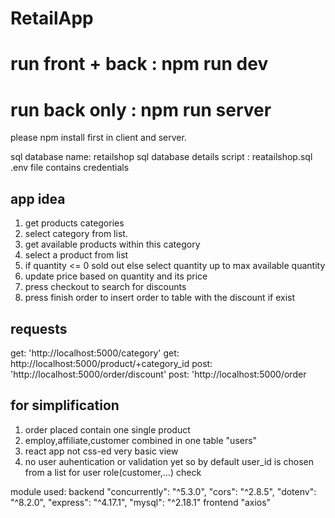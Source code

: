 # RetailApp
# run front + back  : npm run dev
# run back only : npm run server

please npm install first in client and server.

sql database name: retailshop
sql database details script : reatailshop.sql
.env file contains credentials

## app idea
1. get products categories
2. select category from list.
3. get available products within this category
4. select a product from list
5. if quantity <= 0 sold out else select quantity up to max available quantity
6. update price based on quantity and its price
7. press checkout to search for discounts
8. press finish order to insert order to table with the discount if exist 

## requests
get: 'http://localhost:5000/category'
get:  http://localhost:5000/product/+category_id
post: 'http://localhost:5000/order/discount'
post: 'http://localhost:5000/order

## for simplification
1. order placed contain one single product
2. employ,affiliate,customer combined in one table "users"
3. react app not css-ed very basic view
4. no user auhentication or validation yet so by default user_id is chosen from a list for user role(customer,...) check

module used:
backend
    "concurrently": "^5.3.0",
    "cors": "^2.8.5",
    "dotenv": "^8.2.0",
    "express": "^4.17.1",
    "mysql": "^2.18.1"
frontend
    "axios"
